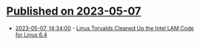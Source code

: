 # [Published on 2023-05-07](index.md)

* [2023-05-07, 14:34:00](https://linux.slashdot.org/story/23/05/06/1945250/linus-torvalds-cleaned-up-the-intel-lam-code-for-linux-64?utm_source=rss1.0mainlinkanon&utm_medium=feed) - [Linus Torvalds Cleaned Up the Intel LAM Code for Linux 6.4](https://linux.slashdot.org/story/23/05/06/1945250/linus-torvalds-cleaned-up-the-intel-lam-code-for-linux-64?utm_source=rss1.0mainlinkanon&utm_medium=feed)
